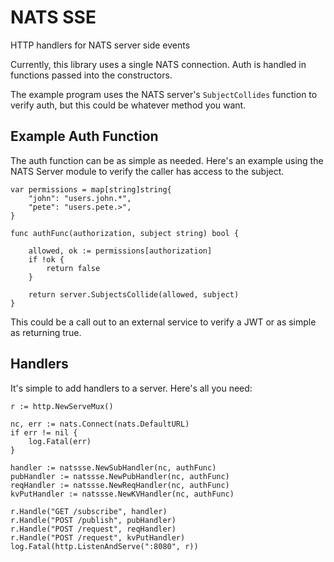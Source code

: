 # NATS SSE

HTTP handlers for NATS server side events

Currently, this library uses a single NATS connection. Auth is handled in functions passed into the constructors. 

The example program uses the NATS server's `SubjectCollides` function to verify auth, but this could be whatever method you want.

## Example Auth Function

The auth function can be as simple as needed. Here's an example using the NATS Server module to verify the caller has access to the subject.

```
var permissions = map[string]string{
	"john": "users.john.*",
	"pete": "users.pete.>",
}

func authFunc(authorization, subject string) bool {

	allowed, ok := permissions[authorization]
	if !ok {
		return false
	}

	return server.SubjectsCollide(allowed, subject)
}
```

This could be a call out to an external service to verify a JWT or as simple as returning true. 

## Handlers

It's simple to add handlers to a server. Here's all you need:

```
r := http.NewServeMux()

nc, err := nats.Connect(nats.DefaultURL)
if err != nil {
	log.Fatal(err)
}

handler := natssse.NewSubHandler(nc, authFunc)
pubHandler := natssse.NewPubHandler(nc, authFunc)
reqHandler := natssse.NewReqHandler(nc, authFunc)
kvPutHandler := natssse.NewKVHandler(nc, authFunc)

r.Handle("GET /subscribe", handler)
r.Handle("POST /publish", pubHandler)
r.Handle("POST /request", reqHandler)
r.Handle("POST /request", kvPutHandler)
log.Fatal(http.ListenAndServe(":8080", r))
```
